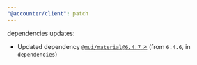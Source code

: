 ```yaml
---
"@accounter/client": patch
---
```

dependencies updates:
  - Updated dependency [`@mui/material@6.4.7` ↗︎](https://www.npmjs.com/package/@mui/material/v/6.4.7) (from `6.4.6`, in `dependencies`)
